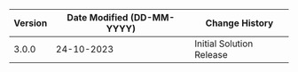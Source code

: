 | **Version** | **Date Modified (DD-MM-YYYY)** | **Change History**                                                       |
|-------------|--------------------------------|--------------------------------------------------------------------------|
| 3.0.0       | 24-10-2023                     | Initial Solution Release                                                 |